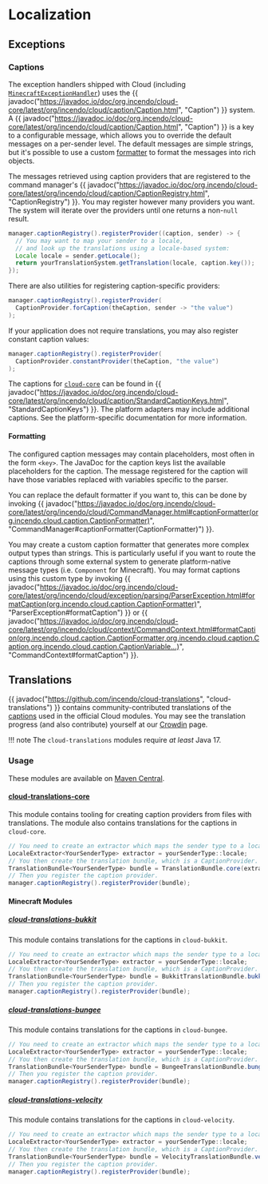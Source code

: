 # Localization

## Exceptions

### Captions

The exception handlers shipped with Cloud (including [`MinecraftExceptionHandler`](../minecraft/minecraft-extras.md#minecraft-exception-handler))
uses the
{{ javadoc("https://javadoc.io/doc/org.incendo/cloud-core/latest/org/incendo/cloud/caption/Caption.html", "Caption") }} system.
A {{ javadoc("https://javadoc.io/doc/org.incendo/cloud-core/latest/org/incendo/cloud/caption/Caption.html", "Caption") }} is a key
to a configurable message, which allows you to override the default messages on a per-sender level.
The default messages are simple strings, but it's possible to use a custom [formatter](#formatting) to format
the messages into rich objects.

The messages retrieved using caption providers that are registered to the
command manager's {{ javadoc("https://javadoc.io/doc/org.incendo/cloud-core/latest/org/incendo/cloud/caption/CaptionRegistry.html", "CaptionRegistry") }}.
You may register however many providers you want. The system will iterate over the providers until one returns a non-`null`
result.

```java title="Example caption registration"
manager.captionRegistry().registerProvider((caption, sender) -> {
  // You may want to map your sender to a locale,
  // and look up the translations using a locale-based system:
  Locale locale = sender.getLocale();
  return yourTranslationSystem.getTranslation(locale, caption.key());
});
```

There are also utilities for registering caption-specific providers:

```java title="Per-caption provider"
manager.captionRegistry().registerProvider(
  CaptionProvider.forCaption(theCaption, sender -> "the value")
);
```

If your application does not require translations, you may also register constant caption values:

```java title="Constant captions"
manager.captionRegistry().registerProvider(
  CaptionProvider.constantProvider(theCaption, "the value")
);
```

The captions for [`cloud-core`](../core/index.md) can be found in
{{ javadoc("https://javadoc.io/doc/org.incendo/cloud-core/latest/org/incendo/cloud/caption/StandardCaptionKeys.html", "StandardCaptionKeys") }}.
The platform adapters may include additional captions. See the platform-specific documentation for more information.

#### Formatting

The configured caption messages may contain placeholders, most often in the form `<key>`.
The JavaDoc for the caption keys list the available placeholders for the caption.
The message registered for the caption will have those variables replaced with variables specific to the parser.

You can replace the default formatter if you want to, this can be done by invoking
{{ javadoc("<https://javadoc.io/doc/org.incendo/cloud-core/latest/org/incendo/cloud/CommandManager.html#captionFormatter(org.incendo.cloud.caption.CaptionFormatter)>", "CommandManager#captionFormatter(CaptionFormatter)") }}.

You may create a custom caption formatter that generates more complex output types than strings.
This is particularly useful if you want to route the captions through some external system to generate
platform-native message types (i.e. `Component` for Minecraft). You may format captions using this custom
type by invoking
{{ javadoc("<https://javadoc.io/doc/org.incendo/cloud-core/latest/org/incendo/cloud/exception/parsing/ParserException.html#formatCaption(org.incendo.cloud.caption.CaptionFormatter)>", "ParserException#formatCaption") }}
or
{{ javadoc("<https://javadoc.io/doc/org.incendo/cloud-core/latest/org/incendo/cloud/context/CommandContext.html#formatCaption(org.incendo.cloud.caption.CaptionFormatter,org.incendo.cloud.caption.Caption,org.incendo.cloud.caption.CaptionVariable...)>", "CommandContext#formatCaption") }}.

## Translations

{{ javadoc("https://github.com/incendo/cloud-translations", "cloud-translations") }} contains community-contributed translations of the [captions](#captions)
used in the official Cloud modules. You may see the translation progress (and also contribute) yourself at
our [Crowdin](https://crowdin.com/project/incendo-cloud) page.

<!-- prettier-ignore -->
!!! note
    The `cloud-translations` modules require _at least_ Java 17.

### Usage

These modules are available on [Maven Central](https://search.maven.org/search?q=g:org.incendo%20AND%20a:cloud-translations-*).

#### [cloud-translations-core](https://github.com/Incendo/cloud-translations/tree/main/cloud-translations-core)

This module contains tooling for creating caption providers from files with translations.
The module also contains translations for the captions in `cloud-core`.

```java title="Registration of cloud-core translations"
// You need to create an extractor which maps the sender type to a locale.
LocaleExtractor<YourSenderType> extractor = yourSenderType::locale;
// You then create the translation bundle, which is a CaptionProvider.
TranslationBundle<YourSenderType> bundle = TranslationBundle.core(extractor);
// Then you register the caption provider.
manager.captionRegistry().registerProvider(bundle);
```

#### Minecraft Modules

##### [cloud-translations-bukkit](https://github.com/Incendo/cloud-translations/tree/main/cloud-translations-bukkit)

This module contains translations for the captions in `cloud-bukkit`.

```java title="Registration of cloud-bukkit translations"
// You need to create an extractor which maps the sender type to a locale.
LocaleExtractor<YourSenderType> extractor = yourSenderType::locale;
// You then create the translation bundle, which is a CaptionProvider.
TranslationBundle<YourSenderType> bundle = BukkitTranslationBundle.bukkit(extractor);
// Then you register the caption provider.
manager.captionRegistry().registerProvider(bundle);
```

##### [cloud-translations-bungee](https://github.com/Incendo/cloud-translations/tree/main/cloud-translations-bungee)

This module contains translations for the captions in `cloud-bungee`.

```java title="Registration of cloud-bungee translations"
// You need to create an extractor which maps the sender type to a locale.
LocaleExtractor<YourSenderType> extractor = yourSenderType::locale;
// You then create the translation bundle, which is a CaptionProvider.
TranslationBundle<YourSenderType> bundle = BungeeTranslationBundle.bungee(extractor);
// Then you register the caption provider.
manager.captionRegistry().registerProvider(bundle);
```

##### [cloud-translations-velocity](https://github.com/Incendo/cloud-translations/tree/main/cloud-translations-velocity)

This module contains translations for the captions in `cloud-velocity`.

```java title="Registration of cloud-velocity translations"
// You need to create an extractor which maps the sender type to a locale.
LocaleExtractor<YourSenderType> extractor = yourSenderType::locale;
// You then create the translation bundle, which is a CaptionProvider.
TranslationBundle<YourSenderType> bundle = VelocityTranslationBundle.velocity(extractor);
// Then you register the caption provider.
manager.captionRegistry().registerProvider(bundle);
```
